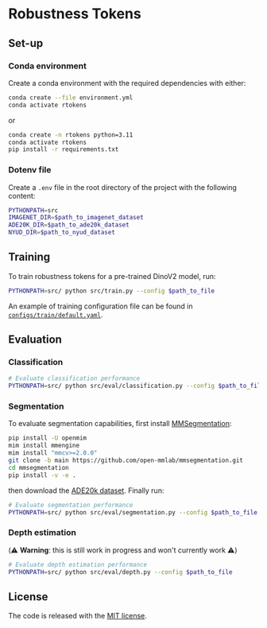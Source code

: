 # Robustness Tokens

## Set-up
### Conda environment
Create a conda environment with the required dependencies with either:

```bash
conda create --file environment.yml
conda activate rtokens
```

or

```bash
conda create -n rtokens python=3.11
conda activate rtokens
pip install -r requirements.txt
```

### Dotenv file
Create a `.env` file in the root directory of the project with the following content:

```bash
PYTHONPATH=src
IMAGENET_DIR=$path_to_imagenet_dataset
ADE20K_DIR=$path_to_ade20k_dataset
NYUD_DIR=$path_to_nyud_dataset
```

## Training
To train robustness tokens for a pre-trained DinoV2 model, run:

```bash
PYTHONPATH=src/ python src/train.py --config $path_to_file
```

An example of training configuration file can be found in [`configs/train/default.yaml`](configs/train/default.yaml).

## Evaluation

### Classification

```bash
# Evaluate classification performance
PYTHONPATH=src/ python src/eval/classification.py --config $path_to_file
```


### Segmentation
To evaluate segmentation capabilities, first install [MMSegmentation](https://github.com/open-mmlab/mmsegmentation/blob/main/docs/en/get_started.md#installation):

```bash
pip install -U openmim
mim install mmengine
mim install "mmcv>=2.0.0"
git clone -b main https://github.com/open-mmlab/mmsegmentation.git
cd mmsegmentation
pip install -v -e .
```

then download the [ADE20k dataset](https://groups.csail.mit.edu/vision/datasets/ADE20K/). Finally run:

```bash
# Evaluate segmentation performance
PYTHONPATH=src/ python src/eval/segmentation.py --config $path_to_file
```

### Depth estimation

(⚠️ **Warning**: this is still work in progress and won't currently work ⚠️)

```bash
# Evaluate depth estimation performance
PYTHONPATH=src/ python src/eval/depth.py --config $path_to_file
```

##  License
The code is released with the [MIT license](LICENSE).
